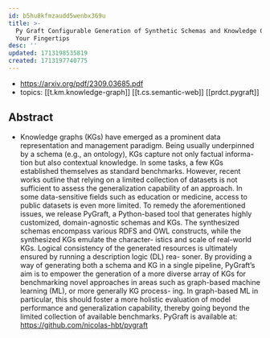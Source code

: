 ```yaml
---
id: b5hu8kfmzaudd5wenbx369u
title: >-
  Py Graft Configurable Generation of Synthetic Schemas and Knowledge Graphs at
  Your Fingertips
desc: ''
updated: 1713198535819
created: 1713197740775
---
```



- https://arxiv.org/pdf/2309.03685.pdf
- topics: [[t.km.knowledge-graph]] [[t.cs.semantic-web]] [[prdct.pygraft]]

## Abstract

- Knowledge graphs (KGs) have emerged as a prominent data
representation and management paradigm. Being usually underpinned
by a schema (e.g., an ontology), KGs capture not only factual informa-
tion but also contextual knowledge. In some tasks, a few KGs established
themselves as standard benchmarks. However, recent works outline that
relying on a limited collection of datasets is not sufficient to assess the
generalization capability of an approach. In some data-sensitive fields
such as education or medicine, access to public datasets is even more
limited. To remedy the aforementioned issues, we release PyGraft, a
Python-based tool that generates highly customized, domain-agnostic
schemas and KGs. The synthesized schemas encompass various RDFS
and OWL constructs, while the synthesized KGs emulate the character-
istics and scale of real-world KGs. Logical consistency of the generated
resources is ultimately ensured by running a description logic (DL) rea-
soner. By providing a way of generating both a schema and KG in a
single pipeline, PyGraft’s aim is to empower the generation of a more
diverse array of KGs for benchmarking novel approaches in areas such
as graph-based machine learning (ML), or more generally KG process-
ing. In graph-based ML in particular, this should foster a more holistic
evaluation of model performance and generalization capability, thereby
going beyond the limited collection of available benchmarks. PyGraft is
available at: https://github.com/nicolas-hbt/pygraft